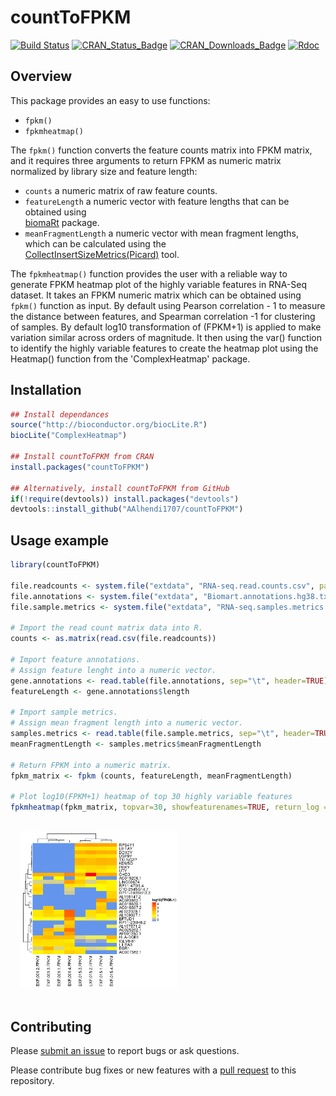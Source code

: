 # countToFPKM
[![Build Status][bb]][travis] [![CRAN_Status_Badge][cb]][cran] [![CRAN_Downloads_Badge][db]][r-pkg] [![Rdoc][Rdocb]][Rdoc] 

[bb]: https://travis-ci.org/AAlhendi1707/countToFPKM.svg?branch=master
[travis]: https://travis-ci.org/AAlhendi1707/countToFPKM

[cb]: http://www.r-pkg.org/badges/version/countToFPKM?color=blue
[cran]: https://CRAN.R-project.org/package=countToFPKM

[db]: http://cranlogs.r-pkg.org/badges/grand-total/countToFPKM?color=blue
[r-pkg]: https://www.r-pkg.org/pkg/countToFPKM

[Rdocb]: http://www.rdocumentation.org/badges/version/countToFPKM
[Rdoc]: http://www.rdocumentation.org/packages/countToFPKM


## Overview
This package provides an easy to use functions:
- `fpkm()`
- `fpkmheatmap()`


 The `fpkm()` function converts the feature counts matrix into FPKM matrix, and it requires three arguments to return FPKM as numeric matrix normalized by library size and feature length:
 - `counts` a numeric matrix of raw feature counts. 
 - `featureLength` a numeric vector with feature lengths that can be obtained using   
   [biomaRt](https://bioconductor.org/packages/release/bioc/vignettes/biomaRt/inst/doc/biomaRt.html) package.
 - `meanFragmentLength` a numeric vector with mean fragment lengths, which can be calculated using the   
   [CollectInsertSizeMetrics(Picard)](https://broadinstitute.github.io/picard/command-line-overview.html#CollectInsertSizeMetrics) tool.
   
The `fpkmheatmap()` function provides the user with a reliable way to generate FPKM heatmap plot of the highly variable features in RNA-Seq dataset. It takes an FPKM numeric matrix which can be obtained using `fpkm()` function as input. By default using Pearson correlation - 1 to measure the distance between features, and Spearman correlation -1 for clustering of samples. By default log10 transformation of (FPKM+1) is applied to make variation similar across orders of magnitude. It then using the var() function to identify the highly variable features to create the heatmap plot using the Heatmap() function from the 'ComplexHeatmap' package.
  
## Installation
```r
## Install dependances
source("http://bioconductor.org/biocLite.R")
biocLite("ComplexHeatmap")

## Install countToFPKM from CRAN
install.packages("countToFPKM")

## Alternatively, install countToFPKM from GitHub
if(!require(devtools)) install.packages("devtools")
devtools::install_github("AAlhendi1707/countToFPKM")
```

## Usage example
```r
library(countToFPKM)

file.readcounts <- system.file("extdata", "RNA-seq.read.counts.csv", package="countToFPKM")
file.annotations <- system.file("extdata", "Biomart.annotations.hg38.txt", package="countToFPKM")
file.sample.metrics <- system.file("extdata", "RNA-seq.samples.metrics.txt", package="countToFPKM")

# Import the read count matrix data into R.
counts <- as.matrix(read.csv(file.readcounts))

# Import feature annotations. 
# Assign feature lenght into a numeric vector.
gene.annotations <- read.table(file.annotations, sep="\t", header=TRUE)
featureLength <- gene.annotations$length

# Import sample metrics. 
# Assign mean fragment length into a numeric vector.
samples.metrics <- read.table(file.sample.metrics, sep="\t", header=TRUE)
meanFragmentLength <- samples.metrics$meanFragmentLength

# Return FPKM into a numeric matrix.
fpkm_matrix <- fpkm (counts, featureLength, meanFragmentLength)

# Plot log10(FPKM+1) heatmap of top 30 highly variable features
fpkmheatmap(fpkm_matrix, topvar=30, showfeaturenames=TRUE, return_log = TRUE)
```
<img style="margin:1rem;" width="50%" src="inst/extdata/Top30.variable.genes.log.fpkm.png" />

## Contributing
Please [submit an issue][issues] to report bugs or ask questions.

Please contribute bug fixes or new features with a [pull request][pull] to this
repository.

[issues]: https://github.com/AAlhendi1707/countToFPKM/issues
[pull]: https://help.github.com/articles/using-pull-requests/
[ref]: https://github.com/AAlhendi1707/countToFPKM/blob/master/doc/countToFPKM-manual.pdf
